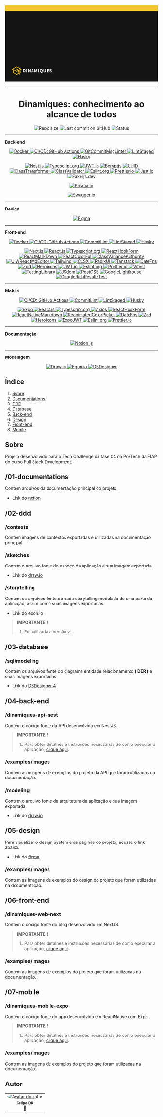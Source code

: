 <p align="center">
  <img src="./01-documentations/images/cover.png" alt="Dinamiques" />
  <hr>
  <h1 align="center">Dinamiques: conhecimento ao alcance de todos</h1>
</p>

<p align="center">
  <img src="https://img.shields.io/github/repo-size/FelipeCourse/dinamiques-tc-04?style=for-the-badge&color=4e5acf" alt="Repo size" />
  <a aria-label="Last Commit" href="https://github.com/FelipeCourse/dinamiques-tc-04/commits/main">
    <img src="https://img.shields.io/github/last-commit/FelipeCourse/dinamiques-tc-04?style=for-the-badge&color=4e5acf" alt="Last commit on GitHub" />
  </a>
  <!-- <img src="https://img.shields.io/badge/license-MIT-4e5acf?style=for-the-badge" alt="License" /> -->
  <img src="https://img.shields.io/badge/status-concluído-green?style=for-the-badge" alt="Status" />
</p>

---

**Back-end**

<p align="center">
  <a target="_blank" href="https://www.docker.com/">
    <img src="https://img.shields.io/static/v1?style=plastic&color=orange&label=Docker&message=Build&logo=docker" alt="Docker" />
  </a>
  <a target="_blank" href="https://docs.github.com/pt/actions">
    <img src="https://img.shields.io/static/v1?style=plastic&color=orange&label=CI/CD&message=Build&logo=githubactions" alt="CI/CD: GitHub Actions" />
  </a>
  <a target="_blank" href="https://www.npmjs.com/package/git-commit-msg-linter">
    <img src="https://img.shields.io/static/v1?style=plastic&color=orange&l&label=GitCommitMsgLinter&message=Build" alt="GitCommitMsgLinter" />
  </a>
  <a target="_blank" href="https://github.com/lint-staged/lint-staged">
    <img src="https://img.shields.io/static/v1?style=plastic&color=orange&l&label=LintStaged&message=Build" alt="LintStaged" />
  </a>
  <a target="_blank" href="https://typicode.github.io/husky/">
    <img src="https://img.shields.io/static/v1?style=plastic&color=orange&l&label=Husky&message=Build" alt="Husky" />
  </a>
</p>

<p align="center">
  <a target="_blank" href="https://nestjs.com/">
    <img src="https://img.shields.io/static/v1?style=plastic&color=red&logoColor=red&label=Nestjs&message=TS&logo=Nestjs" alt="Nest.js" />
  </a>
  <a target="_blank" href="https://www.typescriptlang.org/">
    <img src="https://img.shields.io/static/v1?style=plastic&color=red&label=Typescript&message=TS&logo=typescript" alt="Typescript.org" />
  </a>
  <a target="_blank" href="https://jwt.io">
    <img src="https://img.shields.io/static/v1?style=plastic&color=red&label=JWT&message=TS&" alt="JWT.io" />
  </a>
  <a target="_blank" href="https://www.npmjs.com/package/bcryptjs">
    <img src="https://img.shields.io/static/v1?style=plastic&color=red&label=Bcryptjs&message=TS&" alt="Bcryptjs" />
  </a>
  <a target="_blank" href="https://www.npmjs.com/package/uuid">
    <img src="https://img.shields.io/static/v1?style=plastic&color=red&label=UUID&message= &" alt="UUID" />
  </a>
  <a target="_blank" href="https://www.npmjs.com/package/class-transformer/v/0.1.0-beta.10">
    <img src="https://img.shields.io/static/v1?style=plastic&color=red&label=ClassTransformer&message=TS" alt="ClassTransformer" />
  </a>
  <a target="_blank" href="https://github.com/typestack/class-validator">
    <img src="https://img.shields.io/static/v1?style=plastic&color=red&label=ClassValidator&message=TS" alt="ClassValidator" />
  </a>
  <a target="_blank" href="https://eslint.org/">
    <img src="https://img.shields.io/static/v1?style=plastic&color=red&logoColor=red&label=ESLint&message=JS&logo=eslint" alt="Eslint.org" />
  </a>
  <a target="_blank" href="https://prettier.io/">
    <img src="https://img.shields.io/static/v1?style=plastic&color=red&l&label=Prettier&message=TS&logo=prettier" alt="Prettier.io" />
  </a>
  <a target="_blank" href="https://jestjs.io/pt-BR/">
    <img src="https://img.shields.io/static/v1?style=plastic&color=red&logoColor=red&label=Jest&message=TS&logo=jest" alt="Jest.io" />
  </a>
  <a target="_blank" href="https://fakerjs.dev/">
    <img src="https://img.shields.io/static/v1?style=plastic&color=red&l&label=Fakerjs&message=TS" alt="Fakerjs.dev" />
  </a>
</p>

<p align="center">
  <a target="_blank" href="https://www.prisma.io/">
    <img src="https://img.shields.io/static/v1?style=plastic&color=yellow&label=Prisma&message=ORM&logo=prisma" alt="Prisma.io" />
  </a>
</p>

<p align="center">
  <a target="_blank" href="https://swagger.io/">
    <img src="https://img.shields.io/static/v1?style=plastic&color=blue&label=Swagger&message=DOC&logo=swagger" alt="Swagger.io" />
  </a>
</p>

---

**Design**

<p align="center">
  <a target="_blank" href="https://www.figma.com/">
    <img src="https://img.shields.io/static/v1?style=plastic&color=db748e&label=Figma&message=DESIGN&logo=figma" alt="Figma" />
  </a>
</p>

---

**Front-end**

<p align="center">
  <a target="_blank" href="https://www.docker.com/">
    <img src="https://img.shields.io/static/v1?style=plastic&color=orange&label=Docker&message=Build&logo=docker" alt="Docker" />
  </a>
  <a target="_blank" href="https://docs.github.com/pt/actions">
    <img src="https://img.shields.io/static/v1?style=plastic&color=orange&label=CI/CD&message=Build&logo=githubactions" alt="CI/CD: GitHub Actions" />
  </a>
  <a target="_blank" href="https://commitlint.js.org/">
    <img src="https://img.shields.io/static/v1?style=plastic&color=orange&label=CommitLint&message=Build" alt="CommitLint" />
  </a>
  <a target="_blank" href="https://github.com/lint-staged/lint-staged">
    <img src="https://img.shields.io/static/v1?style=plastic&color=orange&l&label=LintStaged&message=Build" alt="LintStaged" />
  </a>
  <a target="_blank" href="https://typicode.github.io/husky/">
    <img src="https://img.shields.io/static/v1?style=plastic&color=orange&l&label=Husky&message=Build" alt="Husky" />
  </a>
</p>
<p align="center">
  <a target="_blank" href="https://nextjs.org/">
    <img src="https://img.shields.io/static/v1?style=plastic&color=blue&label=Nextjs&message=TS&logo=Next.js" alt="Next.js" />
  </a>
  <a target="_blank" href="https://react.dev/">
    <img src="https://img.shields.io/static/v1?style=plastic&color=blue&label=Reactjs&message=TS&logo=React" alt="React.js" />
  </a>
  <a target="_blank" href="https://www.typescriptlang.org/">
    <img src="https://img.shields.io/static/v1?style=plastic&color=blue&label=Typescript&message=TS&logo=typescript" alt="Typescript.org" />
  </a>
  <a target="_blank" href="https://react-hook-form.com/">
    <img src="https://img.shields.io/static/v1?style=plastic&color=blue&label=ReactHookForm&message=TS&logo=ReactHookForm" alt="ReactHookForm" />
  </a>
  <a target="_blank" href="https://github.com/remarkjs/react-markdown">
    <img src="https://img.shields.io/static/v1?style=plastic&color=blue&label=ReactMarkDown&message=TS&" alt="ReactMarkDown" />
  </a>
  <a target="_blank" href="https://omgovich.github.io/react-colorful/">
    <img src="https://img.shields.io/static/v1?style=plastic&color=blue&label=ReactColorFul&message=TS" alt="ReactColorFul" />
  </a>
  <a target="_blank" href="https://cva.style/docs">
    <img src="https://img.shields.io/static/v1?style=plastic&color=blue&label=ClassVarianceAuthority&message=TS" alt="ClassVarianceAuthority" />
  </a>
  <a target="_blank" href="https://uiwjs.github.io/npm-unpkg/#/pkg/@uiw/react-md-editor/file/README.md">
    <img src="https://img.shields.io/static/v1?style=plastic&color=blue&label=UIWReactMdEditor&message=TS&logo=UIWReactMdEditor" alt="UIWReactMdEditor" />
  </a>
  <a target="_blank" href="https://tailwindcss.com/">
    <img src="https://img.shields.io/static/v1?style=plastic&color=blue&label=Tailwind&message=TS&logo=Tailwindcss" alt="Tailwind" />
  </a>
  <a target="_blank" href="https://www.npmjs.com/package/clsx">
    <img src="https://img.shields.io/static/v1?style=plastic&color=blue&label=CLSX&message=TS" alt="CLSX" />
  </a>
  <a target="_blank" href="https://www.radix-ui.com/">
    <img src="https://img.shields.io/static/v1?style=plastic&color=blue&label=RadixUI&message=TS&logo=Radixui" alt="RadixUI" />
  </a>
  <a target="_blank" href="https://tanstack.com/">
    <img src="https://img.shields.io/static/v1?style=plastic&color=blue&label=Tanstack&message=TS" alt="Tanstack" />
  </a>
  <a target="_blank" href="https://date-fns.org/">
    <img src="https://img.shields.io/static/v1?style=plastic&color=blue&label=DateFns&message=TS&logo=DAteFns" alt="DateFns" />
  </a>
  <a target="_blank" href="https://zod.dev/">
    <img src="https://img.shields.io/static/v1?style=plastic&color=blue&label=Zod&message=TS&logo=Zod" alt="Zod" />
  </a>
  <a target="_blank" href="https://heroicons.com/">
    <img src="https://img.shields.io/static/v1?style=plastic&color=blue&label=Heroicons&message=TS" alt="Heroicons" />
  </a>
  <a target="_blank" href="https://jwt.io">
    <img src="https://img.shields.io/static/v1?style=plastic&color=blue&label=JWT&message=TS&" alt="JWT.io" />
  </a>
  <a target="_blank" href="https://eslint.org/">
    <img src="https://img.shields.io/static/v1?style=plastic&color=blue&logoColor=red&label=ESLint&message=JS&logo=eslint" alt="Eslint.org" />
  </a>
  <a target="_blank" href="https://prettier.io/">
    <img src="https://img.shields.io/static/v1?style=plastic&color=blue&l&label=Prettier&message=TS&logo=prettier" alt="Prettier.io" />
  </a>
  <a target="_blank" href="https://vitest.dev/">
    <img src="https://img.shields.io/static/v1?style=plastic&color=blue&label=Vitest&message=TS&logo=Vitest" alt="Vitest" />
  </a>
  <a target="_blank" href="https://testing-library.com/">
    <img src="https://img.shields.io/static/v1?style=plastic&color=blue&label=TestingLibrary&message=TS&logo=TestingLibrary" alt="TestingLibrary" />
  </a>
  <a target="_blank" href="https://github.com/jsdom/jsdom">
    <img src="https://img.shields.io/static/v1?style=plastic&color=blue&label=JSdom&message=TS" alt="JSdom" />
  </a>
  <a target="_blank" href="https://postcss.org/">
    <img src="https://img.shields.io/static/v1?style=plastic&color=blue&logoColor=red&label=PostCSS&message=TS&logo=PostCSS" alt="PostCSS" />
  </a>
  <a target="_blank" href="https://chromewebstore.google.com/detail/lighthouse/blipmdconlkpinefehnmjammfjpmpbjk?hl=pt-br">
    <img src="https://img.shields.io/static/v1?style=plastic&color=blue&label=Google Lighthouse&message= &logo=Lighthouse" alt="GoogleLighthouse" />
  </a>
  <a target="_blank" href="https://search.google.com/test/rich-results?hl=pt-BR">
    <img src="https://img.shields.io/static/v1?style=plastic&color=blue&label=GoogleRichResultsTest&message= &logo=GoogleSearchConsole" alt="GoogleRichResultsTest" />
  </a>
</p>

---

**Mobile**

<p align="center">
  <a target="_blank" href="https://docs.github.com/pt/actions">
    <img src="https://img.shields.io/static/v1?style=plastic&color=orange&label=CI/CD&message=Build&logo=githubactions" alt="CI/CD: GitHub Actions" />
  </a>
  <a target="_blank" href="https://commitlint.js.org/">
    <img src="https://img.shields.io/static/v1?style=plastic&color=orange&label=CommitLint&message=Build" alt="CommitLint" />
  </a>
  <a target="_blank" href="https://github.com/lint-staged/lint-staged">
    <img src="https://img.shields.io/static/v1?style=plastic&color=orange&l&label=LintStaged&message=Build" alt="LintStaged" />
  </a>
  <a target="_blank" href="https://typicode.github.io/husky/">
    <img src="https://img.shields.io/static/v1?style=plastic&color=orange&l&label=Husky&message=Build" alt="Husky" />
  </a>
</p>
<p align="center">
  <a target="_blank" href="https://expo.dev/">
    <img src="https://img.shields.io/static/v1?style=plastic&color=blue&label=Expo&message=TS&logo=Expo" alt="Expo" />
  </a>
  <a target="_blank" href="https://reactnative.dev/">
    <img src="https://img.shields.io/static/v1?style=plastic&color=blue&label=ReactNative&message=TS&logo=React" alt="React.js" />
  </a>
  <a target="_blank" href="https://www.typescriptlang.org/">
    <img src="https://img.shields.io/static/v1?style=plastic&color=blue&label=Typescript&message=TS&logo=typescript" alt="Typescript.org" />
  </a>
    <a target="_blank" href="https://axios-http.com/ptbr/docs/intro">
    <img src="https://img.shields.io/static/v1?style=plastic&color=blue&label=Axios&message=TS&logo=axios" alt="Axios" />
  </a>
  <a target="_blank" href="https://react-hook-form.com/">
    <img src="https://img.shields.io/static/v1?style=plastic&color=blue&label=ReactHookForm&message=TS&logo=ReactHookForm" alt="ReactHookForm" />
  </a>
  <a target="_blank" href="https://www.npmjs.com/package/react-native-markdown-display">
    <img src="https://img.shields.io/static/v1?style=plastic&color=blue&label=ReactNativeMarkdown&message=TS&" alt="ReactNativeMarkdown" />
  </a>
  <a target="_blank" href="https://www.npmjs.com/package/reanimated-color-picker">
    <img src="https://img.shields.io/static/v1?style=plastic&color=blue&label=ReanimatedColorPicker&message=TS" alt="ReanimatedColorPicker" />
  </a>
  <a target="_blank" href="https://date-fns.org/">
    <img src="https://img.shields.io/static/v1?style=plastic&color=blue&label=DateFns&message=TS&logo=DAteFns" alt="DateFns" />
  </a>
  <a target="_blank" href="https://zod.dev/">
    <img src="https://img.shields.io/static/v1?style=plastic&color=blue&label=Zod&message=TS&logo=Zod" alt="Zod" />
  </a>
  <a target="_blank" href="https://heroicons.com/">
    <img src="https://img.shields.io/static/v1?style=plastic&color=blue&label=Heroicons&message=TS" alt="Heroicons" />
  </a>
  <a target="_blank" href="https://www.npmjs.com/package/expo-jwt">
    <img src="https://img.shields.io/static/v1?style=plastic&color=blue&label=ExpoJWT&message=TS&" alt="ExpoJWT" />
  </a>
  <a target="_blank" href="https://eslint.org/">
    <img src="https://img.shields.io/static/v1?style=plastic&color=blue&logoColor=red&label=ESLint&message=JS&logo=eslint" alt="Eslint.org" />
  </a>
  <a target="_blank" href="https://prettier.io/">
    <img src="https://img.shields.io/static/v1?style=plastic&color=blue&l&label=Prettier&message=TS&logo=prettier" alt="Prettier.io" />
  </a>
</p>

---

**Documentação**

<p align="center">
  <a target="_blank" href="https://www.notion.so/pt-br">
    <img src="https://img.shields.io/static/v1?style=plastic&color=blue&label=Notion&message=DOC&logo=notion" alt="Notion.js" />
  </a>
</p>

---

**Modelagem**

<p align="center">
  <a target="_blank" href="https://app.diagrams.net/">
    <img src="https://img.shields.io/static/v1?style=plastic&color=lightblue&label=Draw.io&message=MODELING" alt="Draw.io" />
  </a>
  <a target="_blank" href="https://egon.io/">
    <img src="https://img.shields.io/static/v1?style=plastic&color=lightblue&label=Egon.io&message=MODELING" alt="Egon.io" />
  </a>
  <a target="_blank" href="https://www.dbdesigner.net/">
    <img src="https://img.shields.io/static/v1?style=plastic&color=lightblue&label=DBDesigner&message=MODELING" alt="DBDesigner" />
  </a>
</p>

## Índice

<ol>
  <li><a href="#sobre">Sobre</a></li>
  <li><a href="#01-documentations">Documentations</a></li>
  <li><a href="#02-ddd">DDD</a></li>
  <li><a href="#03-database">Database</a></li>
  <li><a href="#04-back-end">Back-end</a></li>
  <li><a href="#05-design">Design</a></li>
  <li><a href="#06-front-end">Front-end</a></li>
  <li><a href="#07-mobile">Mobile</a></li>
</ol>

## Sobre

Projeto desenvolvido para o Tech Challenge da fase 04 na PosTech da FIAP do curso Full Stack Development.

## /01-documentations

Contém arquivos da documentação principal do projeto.

- Link do [notion](https://www.notion.so/TC04-Dinamiques-conhecimento-ao-alcance-de-todos-15cc70b6763a807bad0bd2383c7ca32a?pvs=4)

## /02-ddd

### /contexts

Contém imagens de contextos exportadas e utilizadas na documentação principal.

### /sketches

Contém o arquivo fonte do esboço da aplicação e sua imagem exportada.

- Link do [draw.io](https://app.diagrams.net/)

### /storytelling

Contém os arquivos fonte de cada storytelling modelada de uma parte da aplicação, assim como suas imagens exportadas.

- Link do [egon.io](https://egon.io/)

> **IMPORTANTE !**
>
> 1. Foi utilizada a versão `v1`.

## /03-database

### /sql/modeling

Contém os arquivos fonte do diagrama entidade relacionamento **( DER )** e suas imagens exportadas.

- Link do [DBDesigner 4](https://dbdesigner.softonic.com.br/)

## /04-back-end

### /dinamiques-api-nest

Contém o código fonte da API desenvolvida em NestJS.

> **IMPORTANTE !**
>
> 1. Para obter detalhes e instruções necessárias de como executar a aplicação, [clique aqui](https://github.com/FelipeCourse/dinamiques-api-nest).

### /examples/images

Contém as imagens de exemplos do projeto da API que foram utilizadas na documentação.

### /modeling

Contém o arquivo fonte da arquitetura da aplicação e sua imagem exportada.

- Link do [draw.io](https://app.diagrams.net/)

## /05-design

Para visualizar o design system e as páginas do projeto, acesse o link abaixo.

- Link do [figma](https://www.figma.com/design/PAGAPdJWPDVRWqPNP9kSk9/Dinamiques?node-id=287-423&t=WdA2w0m4pwJIsMan-1)

### /examples/images

Contém as imagens de exemplos do design do projeto que foram utilizadas na documentação.

## /06-front-end

### /dinamiques-web-next

Contém o código fonte do blog desenvolvido em NextJS.

> **IMPORTANTE !**
>
> 1. Para obter detalhes e instruções necessárias de como executar a aplicação, [clique aqui](https://github.com/FelipeCourse/dinamiques-web-next).

### /examples/images

Contém as imagens de exemplos do projeto que foram utilizadas na documentação.

## /07-mobile

### /dinamiques-mobile-expo

Contém o código fonte do app desenvolvido em ReactNative com Expo.

> **IMPORTANTE !**
>
> 1. Para obter detalhes e instruções necessárias de como executar a aplicação, [clique aqui](https://github.com/FelipeCourse/dinamiques-mobile-expo).

### /examples/images

Contém as imagens de exemplos do projeto que foram utilizadas na documentação.

## Autor

<table>
  <tr>
    <td align="center">
      <a href="https://github.com/felipe-dr">
        <img style="border-radius: 50%;" src="https://avatars.githubusercontent.com/u/62888625?s=96&v=4" width="100px;" alt="Avatar do autor" />
        <br />
        <sub>
          <b>Felipe DR</b>
        </sub>
      </a>
      <br />
      <a href="mailto:felipe.corp7@gmail.com" title="E-mail">📩</a>
    </td>
  </tr>
</table>
